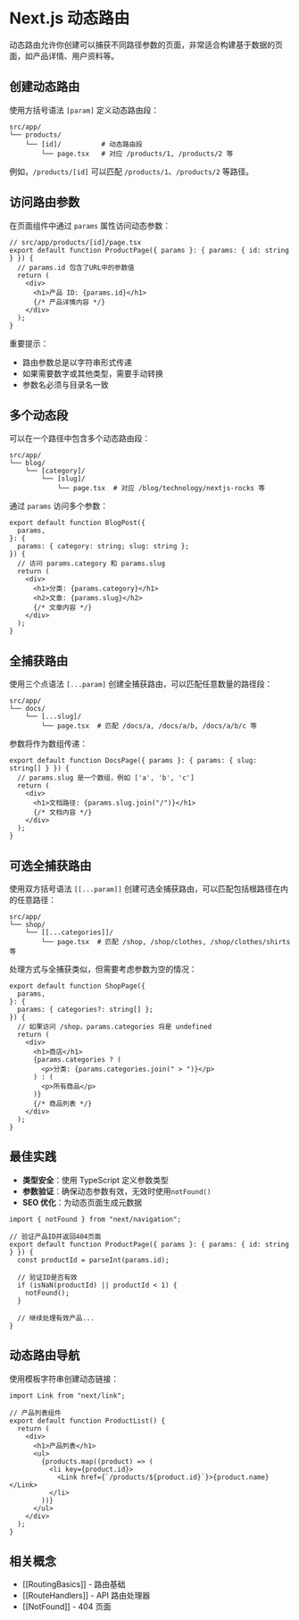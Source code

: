 # Next.js 动态路由

动态路由允许你创建可以捕获不同路径参数的页面，非常适合构建基于数据的页面，如产品详情、用户资料等。

## 创建动态路由

使用方括号语法 `[param]` 定义动态路由段：

```
src/app/
└── products/
    └── [id]/          # 动态路由段
        └── page.tsx   # 对应 /products/1, /products/2 等
```

例如，`/products/[id]` 可以匹配 `/products/1`、`/products/2` 等路径。

## 访问路由参数

在页面组件中通过 `params` 属性访问动态参数：

```tsx
// src/app/products/[id]/page.tsx
export default function ProductPage({ params }: { params: { id: string } }) {
  // params.id 包含了URL中的参数值
  return (
    <div>
      <h1>产品 ID: {params.id}</h1>
      {/* 产品详情内容 */}
    </div>
  );
}
```

重要提示：

- 路由参数总是以字符串形式传递
- 如果需要数字或其他类型，需要手动转换
- 参数名必须与目录名一致

## 多个动态段

可以在一个路径中包含多个动态路由段：

```
src/app/
└── blog/
    └── [category]/
        └── [slug]/
            └── page.tsx  # 对应 /blog/technology/nextjs-rocks 等
```

通过 `params` 访问多个参数：

```tsx
export default function BlogPost({
  params,
}: {
  params: { category: string; slug: string };
}) {
  // 访问 params.category 和 params.slug
  return (
    <div>
      <h1>分类: {params.category}</h1>
      <h2>文章: {params.slug}</h2>
      {/* 文章内容 */}
    </div>
  );
}
```

## 全捕获路由

使用三个点语法 `[...param]` 创建全捕获路由，可以匹配任意数量的路径段：

```
src/app/
└── docs/
    └── [...slug]/
        └── page.tsx  # 匹配 /docs/a, /docs/a/b, /docs/a/b/c 等
```

参数将作为数组传递：

```tsx
export default function DocsPage({ params }: { params: { slug: string[] } }) {
  // params.slug 是一个数组，例如 ['a', 'b', 'c']
  return (
    <div>
      <h1>文档路径: {params.slug.join("/")}</h1>
      {/* 文档内容 */}
    </div>
  );
}
```

## 可选全捕获路由

使用双方括号语法 `[[...param]]` 创建可选全捕获路由，可以匹配包括根路径在内的任意路径：

```
src/app/
└── shop/
    └── [[...categories]]/
        └── page.tsx  # 匹配 /shop, /shop/clothes, /shop/clothes/shirts 等
```

处理方式与全捕获类似，但需要考虑参数为空的情况：

```tsx
export default function ShopPage({
  params,
}: {
  params: { categories?: string[] };
}) {
  // 如果访问 /shop，params.categories 将是 undefined
  return (
    <div>
      <h1>商店</h1>
      {params.categories ? (
        <p>分类: {params.categories.join(" > ")}</p>
      ) : (
        <p>所有商品</p>
      )}
      {/* 商品列表 */}
    </div>
  );
}
```

## 最佳实践

- **类型安全**：使用 TypeScript 定义参数类型
- **参数验证**：确保动态参数有效，无效时使用`notFound()`
- **SEO 优化**：为动态页面生成元数据

```tsx
import { notFound } from "next/navigation";

// 验证产品ID并返回404页面
export default function ProductPage({ params }: { params: { id: string } }) {
  const productId = parseInt(params.id);

  // 验证ID是否有效
  if (isNaN(productId) || productId < 1) {
    notFound();
  }

  // 继续处理有效产品...
}
```

## 动态路由导航

使用模板字符串创建动态链接：

```tsx
import Link from "next/link";

// 产品列表组件
export default function ProductList() {
  return (
    <div>
      <h1>产品列表</h1>
      <ul>
        {products.map((product) => (
          <li key={product.id}>
            <Link href={`/products/${product.id}`}>{product.name}</Link>
          </li>
        ))}
      </ul>
    </div>
  );
}
```

## 相关概念

- [[RoutingBasics]] - 路由基础
- [[RouteHandlers]] - API 路由处理器
- [[NotFound]] - 404 页面

